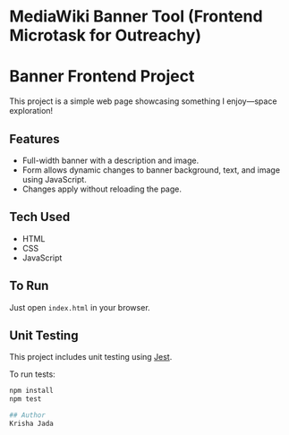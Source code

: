 # MediaWiki Banner Tool (Frontend Microtask for Outreachy)

# Banner Frontend Project

This project is a simple web page showcasing something I enjoy—space exploration! 

## Features

- Full-width banner with a description and image.
- Form allows dynamic changes to banner background, text, and image using JavaScript.
- Changes apply without reloading the page.

## Tech Used

- HTML
- CSS
- JavaScript

## To Run

Just open `index.html` in your browser.

## Unit Testing

This project includes unit testing using [Jest](https://jestjs.io/).

To run tests:

```bash
npm install
npm test

## Author
Krisha Jada
